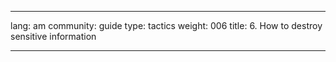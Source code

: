 

---

lang: am
community: guide
type: tactics
weight: 006
title: 6. How to destroy sensitive information

---

<stub>

